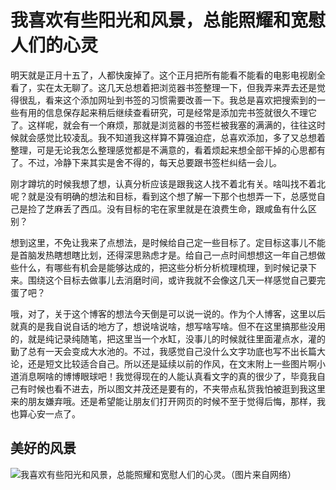 # 我喜欢有些阳光和风景，总能照耀和宽慰人们的心灵


明天就是正月十五了，人都快废掉了。这个正月把所有能看不能看的电影电视剧全看了，实在太无聊了。这几天总想着把浏览器书签整理一下，但我弄来弄去还是觉得很乱，看来这个添加网址到书签的习惯需要改善一下。我总是喜欢把搜索到的一些有用的信息保存起来稍后继续查看研究，可是经常是添加完书签就很久不理它了。这样呢，就会有一个麻烦，那就是浏览器的书签栏被我塞的满满的，往往这时候就会感觉比较凌乱。我不知道我这样算不算强迫症，总喜欢添加，多了又总想着整理，可是无论我怎么整理感觉都是不满意的，看着烦起来想全部干掉的心思都有了。不过，冷静下来其实是舍不得的，每天总要跟书签栏纠结一会儿。

刚才蹲坑的时候我想了想，认真分析应该是跟我这人找不着北有关。啥叫找不着北呢？就是没有明确的想法和目标，看到这个想了解一下那个也想弄一下，总感觉自己是捡了芝麻丢了西瓜。没有目标的宅在家里就是在浪费生命，跟咸鱼有什么区别？

想到这里，不免让我来了点想法，是时候给自己定一些目标了。定目标这事儿不能是首脑发热瞎想瞎比划，还得深思熟虑才是。给自己一点时间想想这一年自己想做些什么，有哪些有机会是能够达成的，把这些分析分析梳理梳理，到时候记录下来。围绕这个目标去做事儿去消磨时间，或许我就不会像这几天一样感觉自己要完蛋了吧？

哦，对了，关于这个博客的想法今天倒是可以说一说的。作为个人博客，这里以后就真的是我自说自话的地方了，想说啥说啥，想写啥写啥。但不在这里搞那些没用的，就是纯记录纯随笔，把这里当一个水缸，没事儿的时候就往里面灌点水，灌的勤了总有一天会变成大水池的。不过，我感觉自己没什么文字功底也写不出长篇大论，还是短文比较适合自己。所以还是延续以前的作风，在文末附上一些图片啊小道消息啊啥的博博眼球吧！我觉得现在的人能认真看文字的真的很少了，毕竟我自己有时候也看不进去，所以图文并茂还是要有的，不夹带点私货我怕被逛到我这里来的朋友嫌弃哦。还是希望能让朋友们打开网页的时候不至于觉得后悔，那样，我也算心安一点了。

## 美好的风景

![我喜欢有些阳光和风景，总能照耀和宽慰人们的心灵。（图片来自网络）](https://img.1078503.org/imgs/2020/02/55509d9f62acbc88.jpeg)

